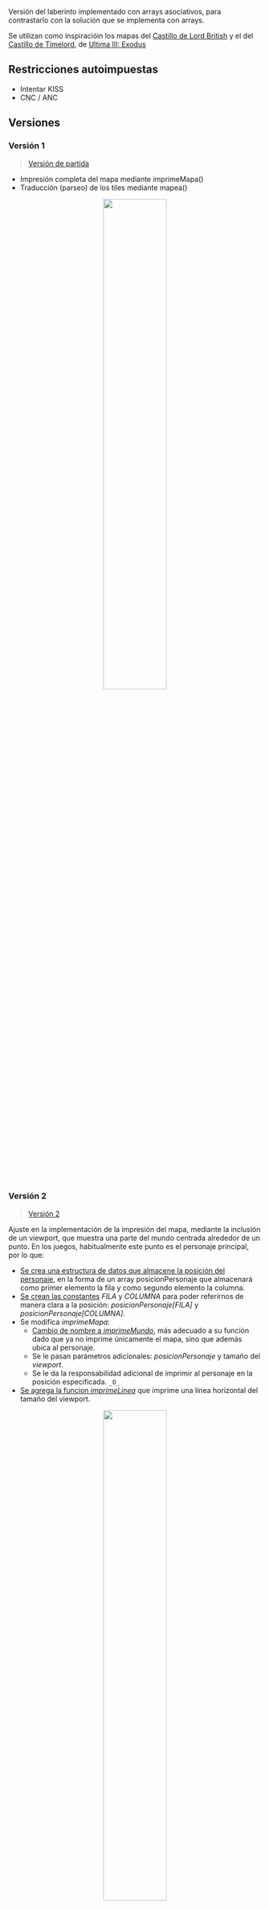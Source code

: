 
Versión del laberinto implementado con arrays asociativos, para contrastarlo con la solución que se implementa con arrays.

Se utilizan como inspiracióin los mapas del [Castillo de Lord British](https://userpages.monmouth.com/~colonel/videogames/ultimaexodus/british.html) y el del [Castillo de Timelord](https://userpages.monmouth.com/~colonel/videogames/ultimaexodus/time.html), de [Ultima III: Exodus](https://es.wikipedia.org/wiki/Ultima_III:_Exodus)

## Restricciones autoimpuestas

- Intentar KISS
- CNC / ANC

## Versiones

### Versión 1

> [Versión de partida](ArrayAsociativo001.java)

* Impresión completa del mapa mediante imprimeMapa()
* Traducción (parseo) de los tiles mediante mapea()

<div align=center>
    <img src="../../imagenes/ArrayAsociativoV1.png" width="50%" />
</div>

### Versión 2

> [Versión 2](ArrayAsociativo002.java)

Ajuste en la implementación de la impresión del mapa, mediante la inclusión de un viewport, que muestra una parte del mundo centrada alrededor de un punto. En los juegos, habitualmente este punto es el personaje principal, por lo que:

* [Se crea una estructura de datos que almacene la posición del personaje](https://github.com/mmasias/misApuntes/blob/a0493da8552d566407f4f1b6329ea58f16982676/PROGRAMACION-1/mapasConArrayAsociativo/ArrayAsociativo002.java#L141), en la forma de un array posicionPersonaje que almacenará como primer elemento la fila y como segundo elemento la columna.
* [Se crean las constantes](https://github.com/mmasias/misApuntes/blob/a0493da8552d566407f4f1b6329ea58f16982676/PROGRAMACION-1/mapasConArrayAsociativo/ArrayAsociativo002.java#L5-L6) *FILA* y *COLUMNA* para poder referirnos de manera clara a la posición: *posicionPersonaje[FILA]* y *posicionPersonaje[COLUMNA]*. 
* Se modifica *imprimeMapa*:
    * [Cambio de nombre a *imprimeMundo*](https://github.com/mmasias/misApuntes/blob/a0493da8552d566407f4f1b6329ea58f16982676/PROGRAMACION-1/mapasConArrayAsociativo/ArrayAsociativo002.java#L147), más adecuado a su función dado que ya no imprime únicamente el mapa, sino que además ubica al personaje.
    * Se le pasan parámetros adicionales: *posicionPersonaje* y tamaño del *viewport*.
    * Se le da la responsabilidad adicional de imprimir al personaje en la posición especificada. ```_O_```
* [Se agrega la funcion *imprimeLinea*](https://github.com/mmasias/misApuntes/blob/a0493da8552d566407f4f1b6329ea58f16982676/PROGRAMACION-1/mapasConArrayAsociativo/ArrayAsociativo002.java#L165) que imprime una línea horizontal del tamaño del viewport.  

<div align=center>
    <img src="../../imagenes/ArrayAsociativoV2.png" width="50%" />
</div>

### Versión 3

> [Versión 3](ArrayAsociativo003.java)

Partimos de la premisa que hemos abstraido a nuestro personaje y el dato que nos interesa de él, **la posición**, en el vector posicionPersonaje, de modo que *fila=5, columna=3* queda almacenada así:

```
    int[] posicionPersonaje = {5,3}
```

#### ¿Qué es moverse?

A partir de esta abstracción, moverse sería cambiar dichas coordenadas. Con esto en mente:

- Si queremos que el personaje suba, restamos 1 a la fila y nos queda: ```{4,3}```
- Si queremos que el personaje baje, sumamos 1 a la fila y nos queda: ```{6,3}```
- Si queremos que el personaje vaya a la izquierda, restamos 1 a la columna y nos queda: ```{5,2}```
- Si queremos que el personaje vaya a la derecha, sumamos 1 a la columna y nos queda: ```{5,4}```

Por tanto, moverse sería sumar una unidad a la dimensión adecuada del vector del personaje.

<div align="center">

|Dirección|Cambio
|-|-
|Arriba|```{-1,0}```
|Abajo|```{1,0}```
|Izquierda|```{0,1}```
|Derecha|```{0,-1}```

</div>

Es decir que moverse significaría elegir una dirección y sumar ese vector al vector de posición del personaje.

<div align="center">

**Moverse = Posición + Dirección**

|Posición inicial|Dirección|Moverse|Posición final
|:-:|-|-|:-:
|```{5,3}```|Arriba|```{5,3} + {-1,0}```|```{4,3}```
|```{5,3}```|Abajo|```{5,3} + {1,0}```|```{6,3}```
|```{5,3}```|Izquierda|```{5,3} + {0,1}```|```{5,4}```
|```{5,3}```|Derecha|```{5,3} + {0,-1}```|```{5,2}```

</div>

##### Abstracción del movimiento

Podemos hacer que la fórmula ***Moverse = Posición + Dirección*** quede abstraida tal que la nueva posición del personaje sea la posicion actual más la suma de la dirección a la que 

nuevaPosicion = posicionPersonaje + vectorMovimiento(unaDirección)

Si hacemos que el vector movimiento sea:

```
MOVIMIENTO = { 
	{ -1, 0 },
	{ 1, 0 },
	{ 0, -1 },
	{ 0, 1 }
};
```

Y si además definimos las siguientes constantes:

```
static final int ARRIBA = 0;
static final int ABAJO = 1;
static final int IZQUIERDA = 2;
static final int DERECHA = 3;
static final int SALIR = 4;
```

Entonces, el vector de movimiento hacia arriba ```{-1,0}``` quedaría referenciado de esta manera:

```
MOVIMIENTO[ARRIBA] 
```

Y como anteriormente hemos abstraido fila y columna en las constantes FILA y COLUMNA, el movimiento de la fila sería ```MOVIMIENTO[ARRIBA][FILA]``` y en la columna sería ```MOVIMIENTO[ARRIBA][COLUMNA]```

Con esto en mente podemos crear un método *mover* que se responsabilice por mover el personaje. Lo que le haría falta saber es la posición del personaje y dirección hacia la que se mueve.

```
static void mover(int[] unPersonaje, int direccion) {

    unPersonaje[FILA] = unPersonaje[FILA] + MOVIMIENTO[direccion][FILA];
    unPersonaje[COLUMNA] = unPersonaje[COLUMNA] + MOVIMIENTO[direccion][COLUMNA];
}
```

Definido esto, los métodos *verAccion*, *capturaMovimiento* y *pedirChar* colaboran entre ellos para permitir al usuario indicar adónde moverse usando los numeros direccionales (8/4/6/2) o las teclas habituales (w/a/s/d).

En el main del programa se agrega un bucle que se encarga de imprimir el mapa y pedirle al usuario que indique una dirección de movimiento (o de terminar, cuando el booleano ```jugando``` pasa a false, tarea de la que se encarga el método *verAccion*):

```
do {
    imprimirMundo(castilloLB, elPersonaje, viewPort);
    verAccion(elPersonaje);
} while (jugando);
``` 

Esta versión mueve al personaje pero ni verifica límites ni tampoco verifica el terreno sobre el cual se mueve el personaje, por lo que de momento el personaje podrá moverse libremente atravesando paredes y agua. Asimismo, si se acerca mucho a los límites de la pantalla, el programa lanzará un error: ambas situaciones serán abordadas en las siguientes versiones.

<div align=center>
    <img src="../../imagenes/ArrayAsociativoV3.png" width="50%" />
</div>

### Versión 4

> [Versión 4](ArrayAsociativo004.java)

Igual que la versión 3, salvo que esta en lugar de acumular la impresión del mapa, [implementa un método que limpia la pantalla](https://github.com/mmasias/misApuntes/blob/d516bcab5b1298f078d9a7868e8d8ee94aa09573/PROGRAMACION-1/mapasConArrayAsociativo/ArrayAsociativo004.java#L264) mediante códigos ANSI y hace más interesante el "efecto de movimiento".


### Versión 5

> [Hora y sol](ArrayAsociativo005.java)

Implementamos:

* [El tiempo](https://github.com/mmasias/misApuntes/blob/a0493da8552d566407f4f1b6329ea58f16982676/PROGRAMACION-1/mapasConArrayAsociativo/ArrayAsociativo005.java#L169), que avanza en cada turno. 
* En la parte inferior, [agregamos una barra de estado](https://github.com/mmasias/misApuntes/blob/a0493da8552d566407f4f1b6329ea58f16982676/PROGRAMACION-1/mapasConArrayAsociativo/ArrayAsociativo005.java#L199) que muestre el reloj (que de momento muestra solo la hora) y la posición del personaje. 
* [El cielo en la parte superior](https://github.com/mmasias/misApuntes/blob/a0493da8552d566407f4f1b6329ea58f16982676/PROGRAMACION-1/mapasConArrayAsociativo/ArrayAsociativo005.java#L286), que muestra el sol en el día (sale a las 6:00h, a las 12:00h está en mitad del cielo y se oculta a las 18:00h).

<div align=center>
    <img src="../../imagenes/ArrayAsociativoV5.png" width="50%" />
</div>


### Versión 6

[Versión 6](ArrayAsociativo006.java): alcance de visión en función a la hora y el sol / Corrección del "error" del método estático pedirChar() y justificación de por qué aquí sí es pertinente un comentario. 

#### Alcance de visión (o, para qué sirven las matemáticas...)

Teniendo en el centro al personaje P y definiendo además un alcance de visión Av, los puntos que pueden verse son los que están dentro del alcance de visión (α); mientras que las que estén fuera de este alcance (β) no. El problema entonces consiste en determinar cuáles son los puntos que están dentro y cuales fuera, lo cual puede hacerse por trigonometría: el límite es Av² (hipotenusa de un triángulo rectángulo y a la vez radio del círculo) y las coordenadas de los puntos serían la posición del punto menos la posición del personaje (α-P), tal que:


<div align=center>
    <img src="../../imagenes/alcanceVision.jpg" width="50%" />
</div>

Aterrizándolo a código, con las variables que manejamos, la condición de visibilidad a comprobar sería:

```
Math.pow((fila - personaje[FILA]), 2)+ Math.pow((columna - personaje[COLUMNA]), 2) <= alcanceVision * alcanceVision
```

Condición que se ha incluido en la función *imprimirMundo* para "apagar" los puntos que no caen dentro de este rango.

#### Corrección de pedirChar()

El programa no avanzaba el tiempo si únicamente se pulsaba enter. Las deliberaciones técnicas (que incluyen un debate que abordaba la identificación de un salto de línea, retorno de carro, dependencia de la plataforma, etc.) pueden ser excesivas para este documento: si me da el tiempo las extiendo en otro readme. 

¡Pero! El tema se ha resuelto construyendo un string conformado por lo que ingresa el usuario y un carácter cualquiera ('x' en este caso) y capturando el primer caracter. 

```
static char pedirChar() {

    Scanner entrada = new Scanner(System.in);
    String inputUsuario = entrada.nextLine() + "x"; // Este es un caso sí que justifica un comentario!
    return inputUsuario.charAt(0); 
}
```

Si el usuario no ingresa nada, el primer caracter será 'x'. Si el usuario ingresa algo, el primer caracter será precisamente lo ingresado por el usuario. Esta breve explicación sí califica como algo que deba dejarse comentado en la función.

### Versión 7

[Versión 7](ArrayAsociativo007.java): un poco de color y ajustes menores de código

#### Cómo agregamos color

#### Ajustes menores de código

* [Reducción de la velocidad de paso del tiempo](https://github.com/mmasias/misApuntes/blob/36983d6b1b5fa8d5ce8cede0c8fc4ba6b4707eeb/PROGRAMACION-1/mapasConArrayAsociativo/ArrayAsociativo007.java#L174) (igual lo puedo cambiar a una constante luego)
* *elemento* [asume un valor por defecto](https://github.com/mmasias/misApuntes/blob/36983d6b1b5fa8d5ce8cede0c8fc4ba6b4707eeb/PROGRAMACION-1/mapasConArrayAsociativo/ArrayAsociativo007.java#L207) y solo cambia si es necesario.



### Versión 8

[Versión 8](ArrayAsociativo008.java): protección en los límites del mapa

### Versión 9

[Versión 9](ArrayAsociativo009.java): Opción de skins (se activa con la letra **v**), como ayuda para el desarrollo de la detección de por dónde puede y no puede caminar. 



|Skin 0|Skin 1|Skin 2|Skin 3
|-|-|-|-
|![](/imagenes/ArrayAsociativoV9SKIN0.png)|![](/imagenes/ArrayAsociativoV9SKIN1.png)|![](/imagenes/ArrayAsociativoV9SKIN2.png)|![](/imagenes/ArrayAsociativoV9SKIN3.png)
|Full color|Sin color|Tiles puros|Matriz colisiones

* Las skin 1 y 2 son similares en el concepto de parsear el mapa almacenado, con la diferencia de la inclusión del color. 
* La skin 2 muestra el mapa con los tiles tal y como los tiene almacenados el programa. 
* La skin 3 muestra la "matriz de colisiones", es decir, los puntos por los que no debería permitirse el paso al personaje.

De una forma básica (o sea, *hardcoded*) verifica si puede ir al sitio que le piden: no permite traspasar paredes ni agua. 

    Ideas para las siguientes versiones: 
    - Generalizarlo a un "medio de transporte"
    - ¿Incluir altura y profundidad?
    - ¿Poder crear un puente?
